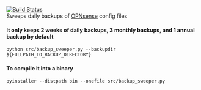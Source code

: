 [![Build Status](https://travis-ci.com/mike-seagull/bash-logging.svg?branch=master)](https://travis-ci.com/mike-seagull/bash-logging)  
Sweeps daily backups of [OPNsense](https://opnsense.org/) config files
<h4>It only keeps 2 weeks of daily backups, 3 monthly backups, and 1 annual backup by default</h4>
<code>python src/backup_sweeper.py --backupdir ${FULLPATH_TO_BACKUP_DIRECTORY}</code>
<h4>To compile it into a binary</h4>
<code>pyinstaller --distpath bin --onefile src/backup_sweeper.py</code>
